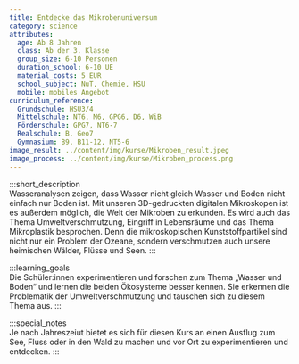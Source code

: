 ```yaml
---
title: Entdecke das Mikrobenuniversum
category: science
attributes:
  age: Ab 8 Jahren
  class: Ab der 3. Klasse
  group_size: 6-10 Personen
  duration_school: 6-10 UE
  material_costs: 5 EUR
  school_subject: NuT, Chemie, HSU
  mobile: mobiles Angebot
curriculum_reference:
  Grundschule: HSU3/4
  Mittelschule: NT6, M6, GPG6, D6, WiB
  Förderschule: GPG7, NT6-7
  Realschule: B, Geo7
  Gymnasium: B9, B11-12, NT5-6
image_result: ../content/img/kurse/Mikroben_result.jpeg
image_process: ../content/img/kurse/Mikroben_process.png
---
```

:::short_description  
Wasseranalysen zeigen, dass Wasser nicht gleich Wasser und Boden nicht einfach nur Boden ist. Mit unseren 3D-gedruckten digitalen Mikroskopen ist es außerdem möglich, die Welt der Mikroben zu erkunden. Es wird auch das Thema Umweltverschmutzung, Eingriff in Lebensräume und das Thema Mikroplastik besprochen. Denn die mikroskopischen Kunststoffpartikel sind nicht nur ein Problem der Ozeane, sondern verschmutzen auch unsere heimischen Wälder, Flüsse und Seen.
:::

:::learning_goals  
Die Schüler:innen experimentieren und forschen zum Thema „Wasser und Boden“ und lernen die beiden Ökosysteme besser kennen. Sie erkennen die Problematik der Umweltverschmutzung und tauschen sich zu diesem Thema aus.
:::

:::special_notes  
Je nach Jahreszeiut bietet es sich für diesen Kurs an einen Ausflug zum See, Fluss oder in den Wald zu machen und vor Ort zu experimentieren und entdecken.
:::

